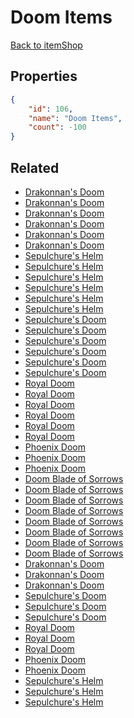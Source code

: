 # Doom Items

<no description available>

[Back to itemShop](../item-shops.md)

## Properties

```json
{
    "id": 106,
    "name": "Doom Items",
    "count": -100
}
```

## Related

- [Drakonnan's Doom](../items/2815-drakonnan-s-doom.md)
- [Drakonnan's Doom](../items/2816-drakonnan-s-doom.md)
- [Drakonnan's Doom](../items/2817-drakonnan-s-doom.md)
- [Drakonnan's Doom](../items/2818-drakonnan-s-doom.md)
- [Drakonnan's Doom](../items/2819-drakonnan-s-doom.md)
- [Drakonnan's Doom](../items/2820-drakonnan-s-doom.md)
- [Sepulchure's Helm](../items/2821-sepulchure-s-helm.md)
- [Sepulchure's Helm](../items/2822-sepulchure-s-helm.md)
- [Sepulchure's Helm](../items/2823-sepulchure-s-helm.md)
- [Sepulchure's Helm](../items/2824-sepulchure-s-helm.md)
- [Sepulchure's Helm](../items/2825-sepulchure-s-helm.md)
- [Sepulchure's Helm](../items/2826-sepulchure-s-helm.md)
- [Sepulchure's Doom](../items/2827-sepulchure-s-doom.md)
- [Sepulchure's Doom](../items/2828-sepulchure-s-doom.md)
- [Sepulchure's Doom](../items/2829-sepulchure-s-doom.md)
- [Sepulchure's Doom](../items/2830-sepulchure-s-doom.md)
- [Sepulchure's Doom](../items/2831-sepulchure-s-doom.md)
- [Sepulchure's Doom](../items/2832-sepulchure-s-doom.md)
- [Royal Doom](../items/2833-royal-doom.md)
- [Royal Doom](../items/2834-royal-doom.md)
- [Royal Doom](../items/2835-royal-doom.md)
- [Royal Doom](../items/2836-royal-doom.md)
- [Royal Doom](../items/2837-royal-doom.md)
- [Royal Doom](../items/2838-royal-doom.md)
- [Phoenix Doom](../items/4545-phoenix-doom.md)
- [Phoenix Doom](../items/4544-phoenix-doom.md)
- [Phoenix Doom](../items/4543-phoenix-doom.md)
- [Doom Blade of Sorrows](../items/14282-doom-blade-of-sorrows.md)
- [Doom Blade of Sorrows](../items/14283-doom-blade-of-sorrows.md)
- [Doom Blade of Sorrows](../items/14284-doom-blade-of-sorrows.md)
- [Doom Blade of Sorrows](../items/14285-doom-blade-of-sorrows.md)
- [Doom Blade of Sorrows](../items/14286-doom-blade-of-sorrows.md)
- [Doom Blade of Sorrows](../items/14287-doom-blade-of-sorrows.md)
- [Doom Blade of Sorrows](../items/14288-doom-blade-of-sorrows.md)
- [Doom Blade of Sorrows](../items/14289-doom-blade-of-sorrows.md)
- [Drakonnan's Doom](../items/14430-drakonnan-s-doom.md)
- [Drakonnan's Doom](../items/14431-drakonnan-s-doom.md)
- [Drakonnan's Doom](../items/14432-drakonnan-s-doom.md)
- [Sepulchure's Doom](../items/14433-sepulchure-s-doom.md)
- [Sepulchure's Doom](../items/14434-sepulchure-s-doom.md)
- [Sepulchure's Doom](../items/14435-sepulchure-s-doom.md)
- [Royal Doom](../items/14436-royal-doom.md)
- [Royal Doom](../items/14437-royal-doom.md)
- [Royal Doom](../items/14438-royal-doom.md)
- [Phoenix Doom](../items/14439-phoenix-doom.md)
- [Phoenix Doom](../items/14440-phoenix-doom.md)
- [Sepulchure's Helm](../items/14458-sepulchure-s-helm.md)
- [Sepulchure's Helm](../items/14459-sepulchure-s-helm.md)
- [Sepulchure's Helm](../items/14460-sepulchure-s-helm.md)

